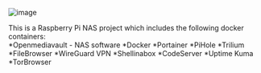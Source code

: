 ![image](https://user-images.githubusercontent.com/36852270/212928381-89f0c11c-458c-4063-877a-75f818223014.png)
                                                                                                                                                                    
This is a Raspberry Pi NAS project which includes the following docker containers:                                                                                                                                                                                                  
*Openmediavault - NAS software                                                                                                                                             *Docker                                                                                                                                                                    *Portainer                                                                                                                                                                 *PiHole                                                                                                                                                                   *Trilium                                                                                                                                                                   *FileBrowser                                                                                                                                                               *WireGuard VPN                                                                                                                                                             *Shellinabox                                                                                                                                                               *CodeServer                                                                                                                                                               *Uptime Kuma                                                                                                                                                               *TorBrowser   
